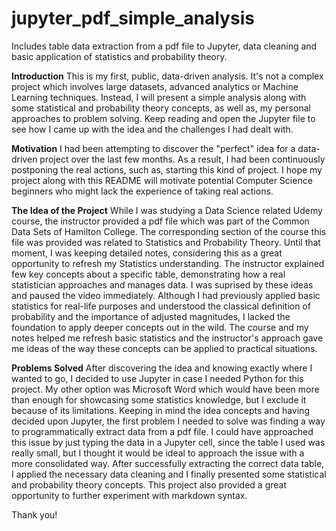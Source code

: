 # jupyter_pdf_simple_analysis
Includes table data extraction from a pdf file to Jupyter, data cleaning and basic application of statistics and probability theory.

**Introduction**
This is my first, public, data-driven analysis. It's not a complex project which involves large datasets, advanced analytics or Machine Learning techniques. Instead, I will present a simple analysis along with some statistical and probability theory concepts, as well as, my personal approaches to problem solving. Keep reading and open the Jupyter file to see how I came up with the idea and the challenges I had dealt with. 

**Motivation**
I had been attempting to discover the "perfect" idea for a data-driven project over the last few months. As a result, I had been continuously postponing the real actions, such as, starting this kind of project. I hope my project along with this README will motivate potential Computer Science beginners who might lack the experience of taking real actions. 

**The Idea of the Project**
While I was studying a Data Science related Udemy course, the instructor provided a pdf file which was part of the Common Data Sets of Hamilton College. The corresponding section of the course this file was provided was related to Statistics and Probability Theory. Until that moment, I was keeping detailed notes, considering this as a great opportunity to refresh my Statistics understanding. The instructor explained few key concepts about a specific table, demonstrating how a real statistician approaches and manages data. I was suprised by these ideas and paused the video immediately. Although I had previously applied basic statistics for real-life purposes and understood the classical definition of probability and the importance of adjusted magnitudes, I lacked the foundation to apply deeper concepts out in the wild. The course and my notes helped me refresh basic statistics and the instructor's approach gave me ideas of the way these concepts can be applied to practical situations. 

**Problems Solved**
After discovering the idea and knowing exactly where I wanted to go, I decided to use Jupyter in case I needed Python for this project. My other option was Microsoft Word which would have been more than enough for showcasing some statistics knowledge, but I exclude it because of its limitations. Keeping in mind the idea concepts and having decided upon Jupyter, the first problem I needed to solve was finding a way to programmatically extract data from a pdf file. I could have approached this issue by just typing the data in a Jupyter cell, since the table I used was really small, but I thought it would be ideal to approach the issue with a more consolidated way. After successfully extracting the correct data table, I applied the necessary data cleaning and I finally presented some statistical and probability theory concepts. This project also provided a great opportunity to further experiment with markdown syntax.

Thank you!
